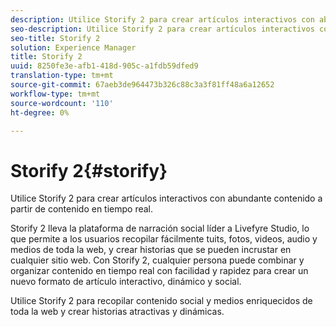 ```yaml
---
description: Utilice Storify 2 para crear artículos interactivos con abundante contenido a partir de contenido en tiempo real.
seo-description: Utilice Storify 2 para crear artículos interactivos con abundante contenido a partir de contenido en tiempo real.
seo-title: Storify 2
solution: Experience Manager
title: Storify 2
uuid: 8250fe3e-afb1-418d-905c-a1fdb59dfed9
translation-type: tm+mt
source-git-commit: 67aeb3de964473b326c88c3a3f81ff48a6a12652
workflow-type: tm+mt
source-wordcount: '110'
ht-degree: 0%

---
```



# Storify 2{#storify}

Utilice Storify 2 para crear artículos interactivos con abundante contenido a partir de contenido en tiempo real.

Storify 2 lleva la plataforma de narración social líder a Livefyre Studio, lo que permite a los usuarios recopilar fácilmente tuits, fotos, videos, audio y medios de toda la web, y crear historias que se pueden incrustar en cualquier sitio web. Con Storify 2, cualquier persona puede combinar y organizar contenido en tiempo real con facilidad y rapidez para crear un nuevo formato de artículo interactivo, dinámico y social.

Utilice Storify 2 para recopilar contenido social y medios enriquecidos de toda la web y crear historias atractivas y dinámicas.
